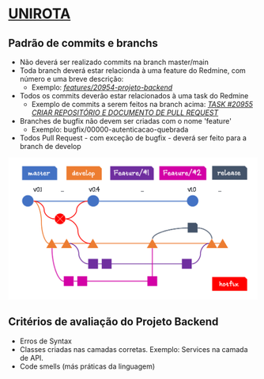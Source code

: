 # [UNIROTA](http://escoladeti.unicesumar.edu.br:8082)
## Padrão de commits e branchs 
- Não deverá ser realizado commits na branch master/main
- Toda branch deverá estar relacionda à uma feature do Redmine, com número e uma breve descrição: 
  - Exemplo: *[features/20954-projeto-backend](http://escoladeti.unicesumar.edu.br:8082/issues/20954)*
- Todos os commits deverão estar relacionados à uma task do Redmine
  - Exemplo de commits a serem feitos na branch acima:  *[TASK #20955 CRIAR REPOSITÓRIO E DOCUMENTO DE PULL REQUEST](http://escoladeti.unicesumar.edu.br:8082/issues/20955)*
- Branches de bugfix não devem ser criadas com o nome 'feature'
  - Exemplo: bugfix/00000-autenticacao-quebrada
- Todos Pull Request - com exceção de bugfix - deverá ser feito para a branch de develop

![Gitflow-Image](word-image-14.png)

## Critérios de avaliação do Projeto Backend
- Erros de Syntax
- Classes criadas nas camadas corretas. Exemplo: Services na camada de API.
- Code smells (más práticas da linguagem)